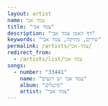 ```yaml
---
layout: artist
name: צמד אבי
title: "צמד אבי"
description: "דף האמן צמד אבי"
keywords: "שירים, מוזיקה, צמד אבי"
permalink: /artists/צמד-אבי/
redirect_from:
  - /artists/list/צמד אבי
songs:
  - number: "33441"
    name: "צמד אבי יש רגעים"
    album: "סינגלים"
    artist: "צמד אבי"
---
```

